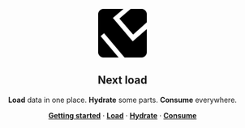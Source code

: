 <p align="center">
    <img src="./next-load-logo.svg" height="96">
    <h2 align="center">Next load</h2>
</p>

<p align="center">
  <b>Load</b> data in one place. <b>Hydrate</b> some parts. <b>Consume</b> everywhere.
</p>

<p align="center">
  <a href="#"><strong>Getting started</strong></a> ·
  <a href="#"><strong>Load</strong></a> ·
  <a href="#"><strong>Hydrate</strong></a> ·
  <a href="#"><strong>Consume</strong></a>
</p>
<br/>
